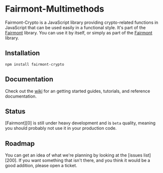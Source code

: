 # Fairmont-Multimethods

Fairmont-Crypto is a JavaScript library providing crypto-related functions in JavaScript that can be used easily in a functional style.
It's part of the [Fairmont][] library. 
You can use it by itself, or simply as part of the [Fairmont][] library.

## Installation

`npm install fairmont-crypto`

## Documentation

Check out the [wiki][] for an getting started guides, tutorials, and reference documentation.

## Status

[Fairmont][0] is still under heavy development and is `beta` quality, meaning you should probably not use it in your production code.

## Roadmap

You can get an idea of what we're planning by looking at the [issues list][200]. If you want something that isn't there, and you think it would be a good addition, please open a ticket.

[tickets]:https://github.com/pandastrike/fairmont/issues
[Fairmont]:https://github.com/pandastrike/fairmont
[wiki]:https://github.com/pandastrike/fairmont/wiki
[blog post]:https://www.pandastrike.com/posts/20150616-multimethods
